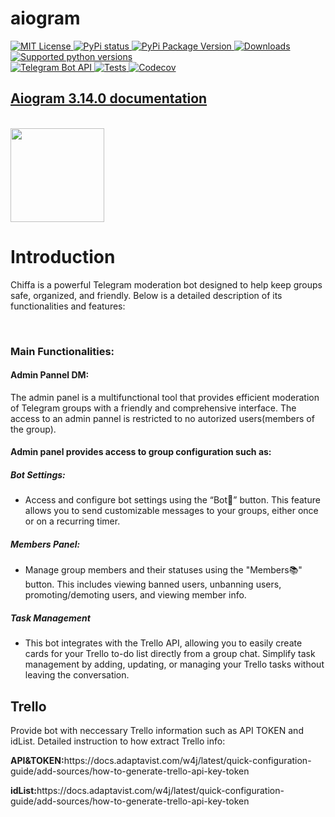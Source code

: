 <h1 align="left">aiogram</h1>
<div>
<a class="reference external image-reference" href="https://opensource.org/licenses/MIT"><img alt="MIT License" src="https://img.shields.io/pypi/l/aiogram.svg?style=flat-square">
</a>
<a class="reference external image-reference" href="https://pypi.python.org/pypi/aiogram"><img alt="PyPi status" src="https://img.shields.io/pypi/status/aiogram.svg?style=flat-square">
</a>
<a class="reference external image-reference" href="https://pypi.python.org/pypi/aiogram"><img alt="PyPi Package Version" src="https://img.shields.io/pypi/v/aiogram.svg?style=flat-square">
</a>
<a class="reference external image-reference" href="https://pypi.python.org/pypi/aiogram"><img alt="Downloads" src="https://img.shields.io/pypi/dm/aiogram.svg?style=flat-square">
</a>
<a class="reference external image-reference" href="https://pypi.python.org/pypi/aiogram"><img alt="Supported python versions" src="https://img.shields.io/pypi/pyversions/aiogram.svg?style=flat-square">
</a><br>
<a class="reference external image-reference" href="https://core.telegram.org/bots/api"><img alt="Telegram Bot API" src="https://img.shields.io/badge/dynamic/json?color=blue&amp;logo=telegram&amp;label=Telegram%20Bot%20API&amp;query=%24.api.version&amp;url=https%3A%2F%2Fraw.githubusercontent.com%2Faiogram%2Faiogram%2Fdev-3.x%2F.butcher%2Fschema%2Fschema.json&amp;style=flat-square">
</a>
<a class="reference external image-reference" href="https://github.com/aiogram/aiogram/actions"><img alt="Tests" src="https://img.shields.io/github/actions/workflow/status/aiogram/aiogram/tests.yml?branch=dev-3.x&amp;style=flat-square">
</a>
<a class="reference external image-reference" href="https://app.codecov.io/gh/aiogram/aiogram"><img alt="Codecov" src="https://img.shields.io/codecov/c/github/aiogram/aiogram?style=flat-square">
</a>
</div>

<h2><a href="https://docs.aiogram.dev/en/latest/index.html">Aiogram 3.14.0 documentation</a></h2>
<br>
<img style="width: 150px; height: 150px;" src="https://tlgrm.eu/_/stickers/4bc/124/4bc124c3-408b-4b57-8b07-a1f06387fc83/21.jpg">
<h1 align="left">Introduction</h1>
<p>Chiffa is a powerful Telegram moderation bot designed to help keep groups safe, organized, and friendly. Below is a detailed description of its functionalities and features:</p>
<br>
<h3>Main Functionalities:</h3>
<h4>Admin Pannel DM:</h4>
<p>The admin panel is a multifunctional tool that provides efficient moderation of Telegram groups with a friendly and comprehensive interface. The access to an admin pannel is restricted to no autorized users(members of the group).</p>
<h4>Admin panel provides access to group configuration such as:</h4>
<h5>Bot Settings:</h5>
<ul><li>Access and configure bot settings using the “Bot🦾” button. This feature allows you to send customizable messages to your groups, either once or on a recurring timer.</li></ul>
<h5>Members Panel:</h5>
<ul><li>Manage group members and their statuses using the "Members📚" button. This includes viewing banned users, unbanning users, promoting/demoting users, and viewing member info.</li></ul>
<h5>Task Management</h5>
<ul><li>This bot integrates with the Trello API, allowing you to easily create cards for your Trello to-do list directly from a group chat. Simplify task management by adding, updating, or managing your Trello tasks without leaving the conversation.</li></ul>
<h2>Trello</h2>
<p>Provide bot with neccessary Trello information such as API TOKEN and idList. Detailed instruction to how extract Trello info: </p>
<p><b>API&TOKEN:</b>https://docs.adaptavist.com/w4j/latest/quick-configuration-guide/add-sources/how-to-generate-trello-api-key-token</p>
<p><b>idList:</b>https://docs.adaptavist.com/w4j/latest/quick-configuration-guide/add-sources/how-to-generate-trello-api-key-token</p>
